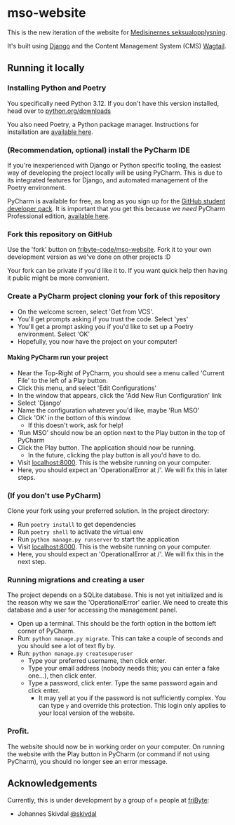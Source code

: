 # mso-website

This is the new iteration of the website for [Medisinernes seksualopplysning](https://mso.uib.no).

It's built using [Django](https://www.djangoproject.com) and the Content Management System (CMS) [Wagtail](https://wagtail.org/).

## Running it locally

### Installing Python and Poetry

You specifically need Python 3.12. If you don't have this version installed, head over to [python.org/downloads](https://python.org/downloads)

You also need Poetry, a Python package manager. Instructions for installation are [available here](https://python-poetry.org/docs/#installing-with-pipx).

### (Recommendation, optional) install the PyCharm IDE

If you're inexperienced with Django or Python specific tooling, the easiest way of developing the project locally will be using PyCharm. This is due to its integrated features for Django, and automated management of the Poetry environment.

PyCharm is available for free, as long as you sign up for the [GitHub student developer pack](https://education.github.com/pack). It is important that you get this because we *need* PyCharm Professional edition, [available here](https://www.jetbrains.com/pycharm/download).

### Fork this repository on GitHub

Use the 'fork' button on [fribyte-code/mso-website](https://github.com/fribyte-code/mso-website). Fork it to your own development version as we've done on other projects :D

Your fork can be private if you'd like it to. If you want quick help then having it public might be more convenient.

### Create a PyCharm project cloning your fork of this repository

- On the welcome screen, select 'Get from VCS'.
- You'll get prompts asking if you trust the code. Select 'yes'
- You'll get a prompt asking you if you'd like to set up a Poetry environment. Select 'OK'
- Hopefully, you now have the project on your computer!

#### Making PyCharm run your project

- Near the Top-Right of PyCharm, you should see a menu called 'Current File' to the left of a Play button.
- Click this menu, and select 'Edit Configurations'
- In the window that appears, click the 'Add New Run Configuration' link
- Select 'Django'
- Name the configuration whatever you'd like, maybe 'Run MSO'
- Click 'OK' in the bottom of this window.
    - If this doesn't work, ask for help!
- 'Run MSO' should now be an option next to the Play button in the top of PyCharm
- Click the Play button. The application should now be running.
  - In the future, clicking the play button is all you'd have to do.
- Visit [localhost:8000](http://localhost:8000). This is the website running on your computer.
- Here, you should expect an 'OperationalError at /'. We will fix this in later steps.

### (If you don't use PyCharm)

Clone your fork using your preferred solution. In the project directory:

- Run `poetry install` to get dependencies
- Run `poetry shell` to activate the virtual env
- Run `python manage.py runserver` to start the application
- Visit [localhost:8000](http://localhost:8000). This is the website running on your computer.
- Here, you should expect an 'OperationalError at /'. We will fix this in the next step.

### Running migrations and creating a user 

The project depends on a SQLite database. This is not yet initialized and is the reason why we saw the 'OperationalError' earlier. We need to create this database and a user for accessing the management panel.

- Open up a terminal. This should be the forth option in the bottom left corner of PyCharm. 
- Run: `python manage.py migrate`. This can take a couple of seconds and you should see a lot of text fly by.
- Run: `python manage.py createsuperuser`
  - Type your preferred username, then click enter.
  - Type your email address (nobody needs this; you can enter a fake one...), then click enter.
  - Type a password, click enter. Type the same password again and click enter.
    - It may yell at you if the password is not sufficiently complex. You can type `y` and override this protection. This login only applies to your local version of the website.

### Profit.

The website should now be in working order on your computer. On running the website with the Play button in PyCharm (or command if not using PyCharm), you should no longer see an error message.

## Acknowledgements

Currently, this is under development by a group of `n` people at [friByte](https://fribyte.no):

- Johannes Skivdal [@skivdal](https://github.com/skivdal)
